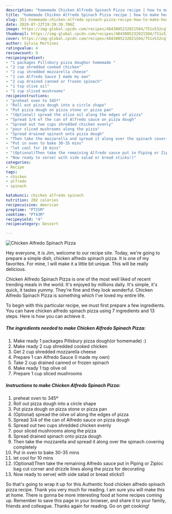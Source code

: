 ```yaml
---
description: "homemade Chicken Alfredo Spinach Pizza recipe | how to make healthy Chicken Alfredo Spinach Pizza"
title: "homemade Chicken Alfredo Spinach Pizza recipe | how to make healthy Chicken Alfredo Spinach Pizza"
slug: 351-homemade-chicken-alfredo-spinach-pizza-recipe-how-to-make-healthy-chicken-alfredo-spinach-pizza
date: 2020-07-22T19:39:39.706Z
image: https://img-global.cpcdn.com/recipes/4843005232021504/751x532cq70/chicken-alfredo-spinach-pizza-recipe-main-photo.jpg
thumbnail: https://img-global.cpcdn.com/recipes/4843005232021504/751x532cq70/chicken-alfredo-spinach-pizza-recipe-main-photo.jpg
cover: https://img-global.cpcdn.com/recipes/4843005232021504/751x532cq70/chicken-alfredo-spinach-pizza-recipe-main-photo.jpg
author: Sylvia Martinez
ratingvalue: 4
reviewcount: 9
recipeingredient:
- "1 packages Pillsbury pizza doughor homemade "
- "2 cup shredded cooked chicken"
- "2 cup shredded mozzarella cheese"
- "1 can Alfredo Sauce I made my own"
- "2 cup drained canned or frozen spinach"
- "1 tsp olive oil"
- "1 cup sliced mushrooms"
recipeinstructions:
- "preheat oven to 345º"
- "Roll out pizza dough into a circle shape"
- "Put pizza dough on pizza stone or pizza pan"
- "(Optional) spread the olive oil along the edges of pizza"
- "Spread 3/4 of the can of Alfredo sauce on pizza dough"
- "Spread out two cups shredded chicken evenly"
- "pour sliced mushrooms along the pizza"
- "Spread drained spinach onto pizza dough"
- "Then take the mozzarella and spread it along over the spinach covering completely"
- "Put in oven to bake 30-35 mins"
- "let cool for 10 mins"
- "(Optional)Then take the remaining Alfredo sauce put in Piping or Ziploc bag cut corner and drizzle lines along the pizza for decorating"
- "Now ready to serve( with side salad or bread sticks!)"
categories:
- Recipe
tags:
- chicken
- alfredo
- spinach

katakunci: chicken alfredo spinach 
nutrition: 202 calories
recipecuisine: American
preptime: "PT25M"
cooktime: "PT43M"
recipeyield: "4"
recipecategory: Dessert

---
```



![Chicken Alfredo Spinach Pizza](https://img-global.cpcdn.com/recipes/4843005232021504/751x532cq70/chicken-alfredo-spinach-pizza-recipe-main-photo.jpg)

Hey everyone, it is Jim, welcome to our recipe site. Today, we're going to prepare a simple dish, chicken alfredo spinach pizza. It is one of my favorites. For mine, I will make it a little bit unique. This will be really delicious.

Chicken Alfredo Spinach Pizza is one of the most well liked of recent trending meals in the world. It's enjoyed by millions daily. It's simple, it's quick, it tastes yummy. They're fine and they look wonderful. Chicken Alfredo Spinach Pizza is something which I've loved my entire life.




To begin with this particular recipe, we must first prepare a few ingredients. You can have chicken alfredo spinach pizza using 7 ingredients and 13 steps. Here is how you can achieve it.

<!--inarticleads1-->

##### The ingredients needed to make Chicken Alfredo Spinach Pizza:

1. Make ready 1 packages Pillsbury pizza dough(or homemade) :)
1. Make ready 2 cup shredded cooked chicken
1. Get 2 cup shredded mozzarella cheese
1. Prepare 1 can Alfredo Sauce (I made my own)
1. Take 2 cup drained canned or frozen spinach
1. Make ready 1 tsp olive oil
1. Prepare 1 cup sliced mushrooms




<!--inarticleads2-->

##### Instructions to make Chicken Alfredo Spinach Pizza:

1. preheat oven to 345º
1. Roll out pizza dough into a circle shape
1. Put pizza dough on pizza stone or pizza pan
1. (Optional) spread the olive oil along the edges of pizza
1. Spread 3/4 of the can of Alfredo sauce on pizza dough
1. Spread out two cups shredded chicken evenly
1. pour sliced mushrooms along the pizza
1. Spread drained spinach onto pizza dough
1. Then take the mozzarella and spread it along over the spinach covering completely
1. Put in oven to bake 30-35 mins
1. let cool for 10 mins
1. (Optional)Then take the remaining Alfredo sauce put in Piping or Ziploc bag cut corner and drizzle lines along the pizza for decorating
1. Now ready to serve( with side salad or bread sticks!)




So that's going to wrap it up for this Authentic food chicken alfredo spinach pizza recipe. Thank you very much for reading. I am sure you will make this at home. There is gonna be more interesting food at home recipes coming up. Remember to save this page in your browser, and share it to your family, friends and colleague. Thanks again for reading. Go on get cooking!

